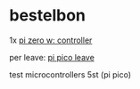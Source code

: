 # bestelbon

1x [pi zero w: controller](https://be.farnell.com/raspberry-pi/rpi-zero-w-v2/raspberry-pi-kit-64bit-arm-cortex/dp/3838499)

per leave: [pi pico leave](https://be.farnell.com/raspberry-pi/raspberry-pi-pico/raspberry-pi-32bit-arm-cortex/dp/3643332)

test microcontrollers 5st
(pi pico)




<!-- smd leds
led controllers
bulk cheap microcontreollers
veeeel filament! -->